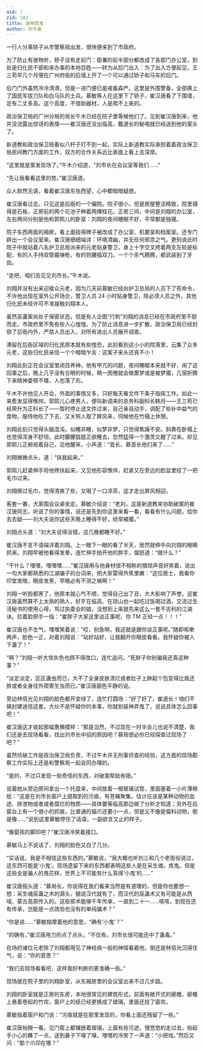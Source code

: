```yaml
---
aid: 7
zid: 182
title: 装神弄鬼
author: 吹牛者
---
```


一行人分乘轿子从市警察局出发，很快便来到了市政府。

为了防止有骇物听，轿子没有走前门：衙署的前半部分都改成了各部门办公室，到处是归化民干部和来办事的本地百姓――转为从后门出入：为了出入方便起见，王三苟早几个月便在广州府衙的后墙上开了一个可以通过轿子和马车的后门。

后门门外虽然冷冷清清，但是一进门便已是戒备森严。这里是外围警备，全部换上了国民军拔刀队和白马队的士兵。慕敏等人在这里下了轿子，崔汉唐看了下围墙，足有二丈多高。这个高度，不借助器材，人是爬不上来的。

政治保卫局的广州分局的局长午木已经在院子里等候他们了。见到崔汉唐到来，他并没流露出惊讶的表情――崔汉唐还没出临高，戴道长的秘电就已经送到他的案头了。

新道教和政治保卫局看似八杆子打不到一起，实际上新道教实际承担着着政治保卫局民间教门方面的工作，双方的合作关系远比表面上看上去深厚。

“这里就是案发现场了。”午木介绍道，“刘市长在会议室等我们……”

“先让我看看这里的势。”崔汉唐道。

众人默然无语，看着崔汉唐东张西望，心中都暗暗疑惑。

崔汉唐看过去，只见这是后衙的一个偏院。院子很小，但是房屋整洁精致，院里铺得是石板，正房前的两个花池子种着两棵桂花。正房三间，中间是刘翔的办公室，左右两间分别是他和郭熙儿的卧室：刘翔的夜间睡眠不好，平常都是独寝。

院子东西两面的厢房，看上面挂得牌子被改成了办公室、机要室和档案室。还专门辟出一个会议室来。崔汉唐细细端详：环境清幽，并无任何邪祟之气。更别说此时院子中就站着八名护卫总局派来的元老贴身警卫，身上十字交叉挎着两支左轮是标配，有的人手持双管霰弹枪，有的则腰插双刀。一个个杀气腾腾，都武装到了牙齿。

“走吧，咱们去见见刘市长。”午木说。

刘翔并没有出来迎接众元老，因为几天前慕敏已经向护卫总局的人员下了死命令，不许他出现在室外公开场合，警卫人员 24 小时贴身警卫，除必须人员之外，其他归化民未经许可不准接触刘翔本人。

虽然巫蛊案尚处于保密状态，但是有人企图“行刺”刘翔的消息已经在市政府里不胫而走。市政府里不免有些人心惶惶。为了防止消息进一步扩散，政治保卫局已经封锁了后衙内外，严禁人员出入，对所有进出人员展开调查。

滞留在后衙区域的归化民原本就有些惶恐，此刻看到这小小的院落里，云集了众多元老，这些归化民亲信一个个暗暗乍舌：这案子来头还真不小！

刘翔此刻正在会议室里闭目养神，他有甲亢的问题，夜间睡眠本来就不好，闹了这回事之后，晚上几乎没有合眼的时候，稍一困倦就会做噩梦或是被梦魇，几宿折腾下来精神委顿不堪，人也落了形。

午木不许他见人开会，外面的事情又多，只好每天看文件下条子指挥工作。如此一来愈发显得憔悴。郭熙儿心疼男人，便叫新调来的总务科副科长韩月――王三苟已经荣升为正科长了――暂时停止送文件过来，自己亲自动手，调配了些补中益气的食物，服侍他吃了下去，又关照人取了屏风来，伺候他在竹榻上休憩。

刘翔此刻只觉得头脑混沌，似睡非睡，似梦非梦，只觉得焦躁不安。斜靠在卧榻上也觉得浑身不舒坦。此时朦朦胧胧正欲睡去，忽然猛得一个激灵又醒了过来。却见郭熙儿正俯视着自己，见他醒来，小声道：“首长，慕首长他们来了……”

刘翔微微点头，道：“扶我起来。”

郭熙儿赶紧伸手将他搀扶起来，又见他形容憔悴，赶紧又在旁边的脸盆里绞了一把毛巾过来。

刘翔擦过毛巾，觉得清爽了些，又喝了一口凉茶，这才走出屏风相迎。

客套一番，大家围会议桌坐定。慕敏介绍说：“老刘，这是新道教来协助破案的崔汉唐同志，听说了你的事情，说还是先到你这里来看一看，看看有什么问题，给你去去疑――刘大夫说你这些天晚上睡得不好，经常被魇。”

刘翔点头道：“刘大夫说得没错，这几晚都睡不好。”

崔汉唐不言不语端详着刘翔。上一眼下一眼的看了半天，居然就伸手向刘翔的眼睛抓来。刘翔早被他看得发晕，连忙伸手拍开他的胖手，愠怒道：“做什么？”

“干什么？嘿嘿，嘿嘿嘿……”崔汉唐用与他身材很不相称的猥琐声音奸笑着，说出一句大家都熟悉的江湖骗子的台词来，把大家雷得外焦里嫩：“这位居士，我看你印堂发暗，眼皮发黑，早晚必有不测之祸啊！”

刘翔一听脸都黑了，他原本就心气不顺，觉得自己出了丑，大大影响了声誉。这崔汉唐虽然算不上太熟的熟人，好歹在临高、在琼山也一起吃过饭喝过酒，交流过生活秘书的使用心得，骂过执委会的娘。没想到上来就先来这么一套不吉利的江湖诀。拉着脸把手一指：“崔胖子大家这里谈正事呢，你 TM 正经一点！！！”

崔汉唐也不生气，嘿嘿笑着说：“哎，别急啊，我这就是跟你谈正事呢。”随即咳嗽两声，脸色一正，对着刘翔说：“站好站好，让我翻开你眼皮看看。我怀疑你被人下蛊了！”

“啊？”刘翔一听大惊失色也顾不得改口，连忙追问，“死胖子你别骗我还真这种事？”

“淡定淡定，区区蛊虫而已，大不了全身皮肤溃烂或者肚子上肿起个包变得比我还胖或者全身往外爬寄生虫而已。”崔汉唐面色平静的说。

旁边林佰光见刘翔的脸色都开变绿了，连忙打圆场：“好了好了，崔道长！咱们不搞封建迷信这套，大伙不是怀疑你的本事，你就别装神弄鬼了，说说具体怎么回事吧！”

崔汉唐这才收起那幅惫懒摸样：“那是当然，不过现在一时半会儿也说不清楚，我们还是去现场看看，找出刘市长中招的原因吧？慕局想必你已经探查过现场了吧？”

虽然侦破工作是政治保卫局负责，不过午木并无刑事侦查的经验，这方面的现场勘察工作实际上还是和警察局一起会同办理的。

“是的，不过只发现一些奇怪的东西，对破案帮助有限。”

说着她从旁边房间拿出一个托盘来，中间放着一根玻璃试管，里面塞着一小片薄棉纸：“这是在刘市长窗户上提取到的污痕，有苍蝇聚集。估计应该是某种动物的血迹、排泄物或者或者腐烂的物质――具体要等临高那边做了分析才知道；另外在后窗台上有一个很小的抓痕，比普通的猫爪还要小一点，但是又不像是猫科动物，倒是像……”说到这里慕敏停住了话语，一副欲言又止的样子。

“像婴孩的脚印吧？”崔汉唐冷笑着接口。

慕敏马上不说话了，刘翔的脸色又白了几分。

“实话说，我是不相信这些东西的。”慕敏说，“我大概也听刘三和几个老衙役说过，这东西可能是‘小鬼’。现场遗留下来的东西都表明这些人是在采生魂，炼鬼。但是这些全是骗人的鬼花样，世界上不可能有什么真得‘小鬼’的……”

崔汉唐摇头道：“慕局长，你说得在我们看来当然是有道理的，但是你也要想一想：采生魂巫蛊之术的源头，据说汉代就有了，而汉代的巫蛊术又有可能是从西域、蒙古高原传入的。这些邪术能够千年传承，一直到二十一……咳咳，到现在还有传承，岂能是一点效验也没有的单纯骗术？”

“你是说……”慕敏揣摩着他的意思，“确有‘小鬼’？”

“的确有，”崔汉唐用力的点了点头，“不仅有，刘市长很可能还中了蛊毒。”

在场的诸位元老除了刘翔都用见了神经病一般的神情看着他，倒还是林佰光沉得住气，说：“你的意思？”

“我们去现场看看吧，这样我好判断的更准确一些。”

现场就在院子里的刘翔卧室，从东厢房里的会议室出来不过几步路。

刘翔的卧室就是正房的东房，本地很常见的建筑形式，前面有敞开式的廊檐，廊檐上悬着卷起的竹帘，窗户上的纸已经更换成了玻璃，里面还挂了窗帘。

慕敏指着窗户和门说：“污痕就是在那里发现的，你看上面还残留了一些。”

崔汉唐抬眼一看，见门窗上都镶嵌着玻璃，上面有些污迹，慢悠悠的走过去，抬起手小心的蘸了一点，送到鼻子下嗅了嗅，嘿嘿的冷笑了一声道：“小把戏。”然后又问：“那个爪印在哪？”
